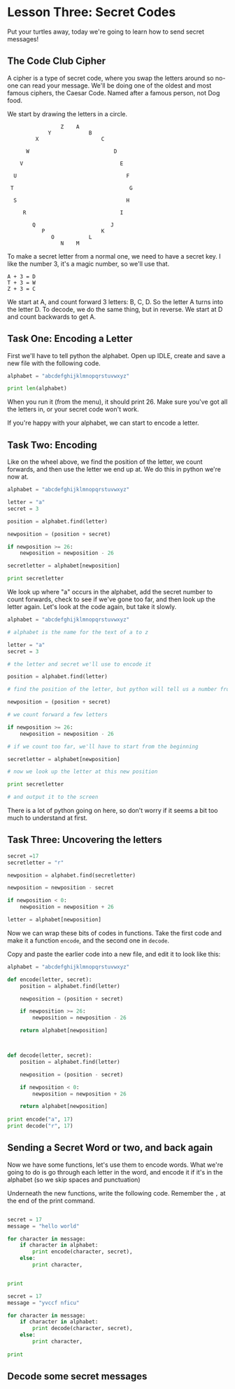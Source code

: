 # Lesson Three: Secret Codes

Put your turtles away, today we're going to learn how to send secret messages!

## The Code Club Cipher

A cipher is a type of secret code, where you swap the letters around so no-one can read your message. We'll be doing one of the oldest and most famous ciphers, the Caesar Code. Named after a famous person, not Dog food.

We start by drawing the letters in a circle.

```
                 Z    A 
             Y            B
         X                    C
                        
      W                           D
                        
    V                               E

  U                                   F
                        
 T                                     G
     
  S                                   H
      
     R                              I

        Q                        J
           P                  K
              O           L
                 N    M
```

To make a secret letter from a normal one, we need to have a secret key.
I like the number 3, it's a magic number, so we'll use that.

```
A + 3 = D
T + 3 = W
Z + 3 = C
```

We start at A, and count forward 3 letters: B, C, D. So the letter A turns into the letter D.
To decode, we do the same thing, but in reverse. We start at D and count backwards to get A.


## Task One: Encoding a Letter

First we'll have to tell python the alphabet. Open up IDLE, create and save a new file
with the following code.

```python
alphabet = "abcdefghijklmnopqrstuvwxyz"

print len(alphabet)
```

When you run it (from the menu), it should print 26. Make sure you've got all the letters in, or your secret code won't work.

If you're happy with your alphabet, we can start to encode a letter. 

## Task Two: Encoding

Like on the wheel above, we find the position of the letter, we count forwards, and then use the letter we end up at. We do this in python
we're now at.

```python
alphabet = "abcdefghijklmnopqrstuvwxyz"

letter = "a"
secret = 3

position = alphabet.find(letter)

newposition = (position + secret)

if newposition >= 26: 
    newposition = newposition - 26

secretletter = alphabet[newposition]

print secretletter
```

We look up where "a" occurs in the alphabet, add the secret number to count forwards, check to see if we've gone too far,
and then look up the letter again. Let's look at the code again, but take it slowly.
```python
alphabet = "abcdefghijklmnopqrstuvwxyz"

# alphabet is the name for the text of a to z

letter = "a"
secret = 3

# the letter and secret we'll use to encode it

position = alphabet.find(letter)

# find the position of the letter, but python will tell us a number from 0 to 25

newposition = (position + secret)

# we count forward a few letters

if newposition >= 26: 
    newposition = newposition - 26

# if we count too far, we'll have to start from the beginning

secretletter = alphabet[newposition]

# now we look up the letter at this new position

print secretletter

# and output it to the screen
```

There is a lot of python going on here, so don't worry if it seems a bit too much to understand at first.

## Task Three: Uncovering the letters 
```python
secret =17
secretletter = "r"

newposition = alphabet.find(secretletter)

newposition = newposition - secret

if newposition < 0:
    newposition = newposition + 26

letter = alphabet[newposition]
```

Now we can wrap these bits of codes in functions. Take the first code and make it a function `encode`, and the second one in `decode`. 

Copy and paste the earlier code into a new file, and edit it to look like this:

```python
alphabet = "abcdefghijklmnopqrstuvwxyz"

def encode(letter, secret):
    position = alphabet.find(letter)

    newposition = (position + secret)

    if newposition >= 26: 
        newposition = newposition - 26

    return alphabet[newposition]



def decode(letter, secret):
    position = alphabet.find(letter)

    newposition = (position - secret)

    if newposition < 0: 
        newposition = newposition + 26

    return alphabet[newposition]
    
print encode("a", 17)
print decode("r", 17)
```


## Sending a Secret Word or two, and back again

Now we have some functions, let's use them to encode words. What we're going to do is go through each letter in the word, and encode
it if it's in the alphabet (so we skip spaces and punctuation)

Underneath the new functions, write the following code. Remember the `,` at the end of the print command.

```python

secret = 17
message = "hello world"

for character in message:
    if character in alphabet:
        print encode(character, secret),
    else:
        print character,


print 

secret = 17
message = "yvccf nficu"

for character in message:
    if character in alphabet:
        print decode(character, secret),
    else:
        print character,
        
print
```

## Decode some secret messages


